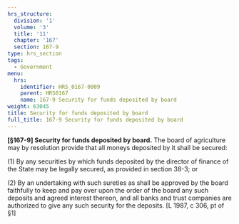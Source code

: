 ```yaml
---
hrs_structure:
  division: '1'
  volume: '3'
  title: '11'
  chapter: '167'
  section: 167-9
type: hrs_section
tags:
  - Government
menu:
  hrs:
    identifier: HRS_0167-0009
    parent: HRS0167
    name: 167-9 Security for funds deposited by board
weight: 63045
title: Security for funds deposited by board
full_title: 167-9 Security for funds deposited by board
---
```

**[§167-9] Security for funds deposited by board.** The board of agriculture may by resolution provide that all moneys deposited by it shall be secured:

(1) By any securities by which funds deposited by the director of finance of the State may be legally secured, as provided in section 38-3; or

(2) By an undertaking with such sureties as shall be approved by the board faithfully to keep and pay over upon the order of the board any such deposits and agreed interest thereon, and all banks and trust companies are authorized to give any such security for the deposits. [L 1987, c 306, pt of §1]